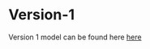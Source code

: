 # Version-1
Version 1 model can be found here [here](https://drive.google.com/open?id=1jD0Ia3yOs_DA24bpVcokehw2DOAifBCG)
